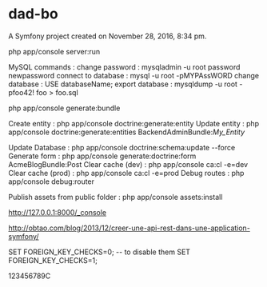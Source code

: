 dad-bo
======

A Symfony project created on November 28, 2016, 8:34 pm.


php app/console server:run


MySQL commands :
change password : mysqladmin -u root password newpassword
connect to database : mysql -u root -pMYPAssWORD
change database : USE databaseName;
export database : mysqldump -u root -pfoo42! foo > foo.sql

php app/console generate:bundle

Create entity : php app/console doctrine:generate:entity
Update entity : php app/console doctrine:generate:entities BackendAdminBundle:_My_Entity_

Update Database : php app/console doctrine:schema:update --force
Generate form : php app/console generate:doctrine:form AcmeBlogBundle:Post
Clear cache (dev) : php app/console ca:cl -e=dev
Clear cache (prod) : php app/console ca:cl -e=prod
Debug routes : php app/console debug:router

Publish assets from public folder : php app/console assets:install


http://127.0.0.1:8000/_console

http://obtao.com/blog/2013/12/creer-une-api-rest-dans-une-application-symfony/


SET FOREIGN_KEY_CHECKS=0; -- to disable them
SET FOREIGN_KEY_CHECKS=1; 

123456789C